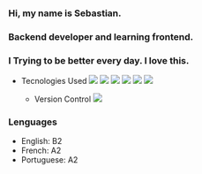 ### Hi, my name is Sebastian.

### Backend developer and learning frontend.

### I Trying to be better every day. I love this.

- Tecnologies Used
  <img src="https://www.vectorlogo.zone/logos/nodejs/nodejs-icon.svg"/>    <img src="![image](https://github.com/Skrexz/Skrexz/assets/106932212/c2fa98e9-03d7-4540-af98-0c44de30d0c5)
"/>
  <img src="https://upload.vectorlogo.zone/logos/reactnativedev/images/199b2976-954e-4e42-8d79-12a784e2cdf9.html"/>   <img src="https://www.vectorlogo.zone/util/preview.html?image=/logos/w3_html5/w3_html5-icon.svg"/>
  <img src="https://www.vectorlogo.zone/util/preview.html?image=/logos/w3_css/w3_css-icon.svg"/>
  <img src="https://www.vectorlogo.zone/logos/w3_css/w3_css-icon.svg"/>

  - Version Control
    <img src="https://www.vectorlogo.zone/util/preview.html?image=/logos/git-scm/git-scm-icon.svg"/>

### Lenguages

- English: B2
- French: A2
- Portuguese: A2
